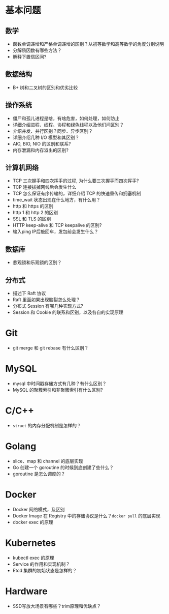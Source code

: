 
# 基本问题
## 数学
- 函数单调递增和严格单调递增的区别？从初等数学和高等数学的角度分别说明
- 分解质因数有哪些方法？
- 解释下置信区间?

## 数据结构
- B+ 树和二叉树的区别和优劣比较

## 操作系统
- 僵尸和孤儿进程是啥，有啥危害，如何处理，如何防止
- 详细介绍进程、线程、协程和绿色线程以及他们间区别？
- 介绍并发、并行区别？同步、异步区别？
- 详细介绍几种 I/O 模型和其区别？
- AIO, BIO, NIO 的区别和联系?
- 内存泄漏和内存溢出的区别?

## 计算机网络
- TCP 三次握手和四次挥手的过程, 为什么要三次握手而四次挥手?
- TCP 连接拔掉网线后会发生什么
- TCP 怎么保证有序传输的，详细介绍 TCP 的快速重传和拥塞机制
- time_wait 状态出现在什么地方，有什么用？
- http 和 https 的区别
- http 1 和 http 2 的区别
- SSL 和 TLS 的区别
- HTTP keep-alive 和 TCP keepalive 的区别?
- 输入ping IP后敲回车，发包前会发生什么？

## 数据库
- 悲观锁和乐观锁的区别？

## 分布式
- 描述下 Raft 协议
- Raft 里面如果出现脑裂怎么处理？
- 分布式 Session 有哪几种实现方式?
- Session 和 Cookie 的联系和区别，以及各自的实现原理

# Git
- git merge 和 git rebase 有什么区别？

# MySQL
- mysql 中时间戳存储方式有几种？有什么区别？
- MySQL 的聚簇索引和非聚簇索引有什么区别?

# C/C++
- `struct` 的内存分配机制是怎样的？

# Golang
- slice、map 和 channel 的底层实现
- Go 创建一个 goroutine 的时候到底创建了些什么？
- goroutine 是怎么调度的？

# Docker
- Docker 网络模式，及区别
- Docker Image 在 Registry 中的存储协议是什么？`docker pull` 的底层实现
- docker exec 的原理

# Kubernetes
- kubectl exec 的原理
- Service 的作用和实现机制？
- Etcd 集群的初始状态是怎样的？

# Hardware
- SSD写放大场景有哪些？trim原理和优缺点？
